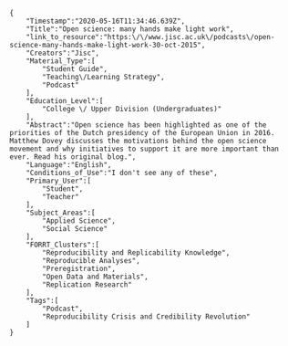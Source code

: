 
    {
        "Timestamp":"2020-05-16T11:34:46.639Z",
        "Title":"Open science: many hands make light work",
        "link_to_resource":"https:\/\/www.jisc.ac.uk\/podcasts\/open-science-many-hands-make-light-work-30-oct-2015",
        "Creators":"Jisc",
        "Material_Type":[
            "Student Guide",
            "Teaching\/Learning Strategy",
            "Podcast"
        ],
        "Education_Level":[
            "College \/ Upper Division (Undergraduates)"
        ],
        "Abstract":"Open science has been highlighted as one of the priorities of the Dutch presidency of the European Union in 2016. Matthew Dovey discusses the motivations behind the open science movement and why initiatives to support it are more important than ever. Read his original blog.",
        "Language":"English",
        "Conditions_of_Use":"I don't see any of these",
        "Primary_User":[
            "Student",
            "Teacher"
        ],
        "Subject_Areas":[
            "Applied Science",
            "Social Science"
        ],
        "FORRT_Clusters":[
            "Reproducibility and Replicability Knowledge",
            "Reproducible Analyses",
            "Preregistration",
            "Open Data and Materials",
            "Replication Research"
        ],
        "Tags":[
            "Podcast",
            "Reproducibility Crisis and Credibility Revolution"
        ]
    }
